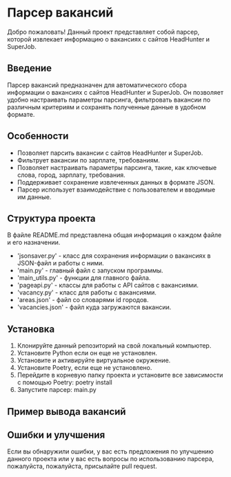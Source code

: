 # Парсер вакансий

Добро пожаловать!
Данный проект представляет собой парсер, которой извлекает информацию
о вакансиях с сайтов HeadHunter и SuperJob.

## Введение

Парсер вакансий предназначен для автоматического сбора информации о вакансиях
с сайтов HeadHunter и SuperJob. Он позволяет удобно настраивать параметры
парсинга, фильтровать вакансии по различным критериям и сохранять полученные 
данные в удобном формате.

## Особенности

- Позволяет парсить вакансии с сайтов HeadHunter и SuperJob.
- Фильтрует вакансии по зарплате, требованиям.
- Позволяет настраивать параметры парсинга, такие, как ключевые слова, город, 
зарплату, требования.
- Поддерживает сохранение извлеченных данных в формате JSON.
- Парсер использует взаимодействие с пользователем и вводимые им данные.

## Структура проекта

В файле README.md представлена общая информация о каждом файле и его 
назначении.

- 'jsonsaver.py' - класс для сохранения информации о вакансиях в JSON-файл
и работы с ними.
- 'main.py' - главный файл с запуском программы.
- 'main_utils.py' - функции для главного файла.
- 'pageapi.py' - классы для работы с API сайтов с вакансиями.
- 'vacancy.py' - класс для работы с вакансиями. 
- 'areas.json' - файл со словарями id городов.
- 'vacancies.json' - файл куда загружаются вакансии.

## Установка

1. Клонируйте данный репозиторий на свой локальный компьютер.
2. Установите Python если он еще не установлен.
3. Установите и активируйте виртуальное окружение.
4. Установите Poetry, если еще не установлено.
5. Перейдите в корневую папку проекта и установите все зависимости с помощью
Poetry:
poetry install
6. Запустите парсер:
main.py

## Пример вывода вакансий



## Ошибки и улучшения

Если вы обнаружили ошибки, у вас есть предложения по улучшению данного проекта
или у вас есть вопросы по использованию парсера, пожалуйста, пожалуйста, 
присылайте pull request.

